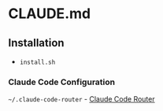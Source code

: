# CLAUDE.md

## Installation

* `install.sh`

### Claude Code Configuration

`~/.claude-code-router` - [Claude Code Router](https://github.com/musistudio/claude-code-router/tree/main)
